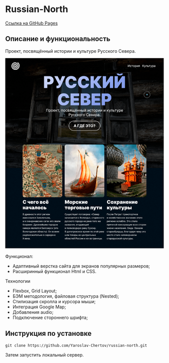 # Russian-North

[Ссылка на GitHub Pages](https://yaroslav-chertov.github.io/russian-north/)

## Описание и функциональность

Проект, посвящённый истории и культуре Русского Севера.

![](./images/Screenshot.png)

Функционал:

* Адаптивный верстка сайта для экранов популярных размеров;
* Расширинный функционал Html и CSS.

Технологии

* Flexbox, Grid Layout;
* БЭМ методология, файловая структура (Nested);
* Стилизация скролла и курсора мыши;
* Интеграция Google Map;
* Добавления audio;
* Подключение стороннего шрифта;

## Инструкция по установке

```
git clone https://github.com/Yaroslav-Chertov/russian-north.git
```

Затем запустить локальный сервер.
